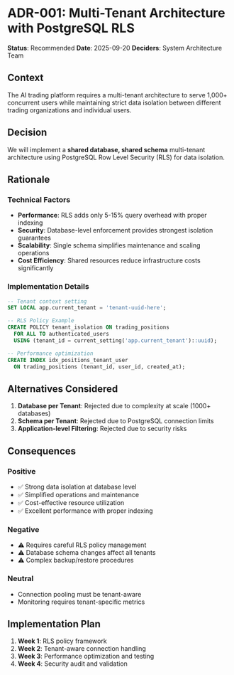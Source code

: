 # ADR-001: Multi-Tenant Architecture with PostgreSQL RLS

**Status**: Recommended
**Date**: 2025-09-20
**Deciders**: System Architecture Team

## Context

The AI trading platform requires a multi-tenant architecture to serve 1,000+ concurrent users while maintaining strict data isolation between different trading organizations and individual users.

## Decision

We will implement a **shared database, shared schema** multi-tenant architecture using PostgreSQL Row Level Security (RLS) for data isolation.

## Rationale

### Technical Factors
- **Performance**: RLS adds only 5-15% query overhead with proper indexing
- **Security**: Database-level enforcement provides strongest isolation guarantees
- **Scalability**: Single schema simplifies maintenance and scaling operations
- **Cost Efficiency**: Shared resources reduce infrastructure costs significantly

### Implementation Details

```sql
-- Tenant context setting
SET LOCAL app.current_tenant = 'tenant-uuid-here';

-- RLS Policy Example
CREATE POLICY tenant_isolation ON trading_positions
  FOR ALL TO authenticated_users
  USING (tenant_id = current_setting('app.current_tenant')::uuid);

-- Performance optimization
CREATE INDEX idx_positions_tenant_user
  ON trading_positions (tenant_id, user_id, created_at);
```

## Alternatives Considered

1. **Database per Tenant**: Rejected due to complexity at scale (1000+ databases)
2. **Schema per Tenant**: Rejected due to PostgreSQL connection limits
3. **Application-level Filtering**: Rejected due to security risks

## Consequences

### Positive
- ✅ Strong data isolation at database level
- ✅ Simplified operations and maintenance
- ✅ Cost-effective resource utilization
- ✅ Excellent performance with proper indexing

### Negative
- ⚠️ Requires careful RLS policy management
- ⚠️ Database schema changes affect all tenants
- ⚠️ Complex backup/restore procedures

### Neutral
- Connection pooling must be tenant-aware
- Monitoring requires tenant-specific metrics

## Implementation Plan

1. **Week 1**: RLS policy framework
2. **Week 2**: Tenant-aware connection handling
3. **Week 3**: Performance optimization and testing
4. **Week 4**: Security audit and validation